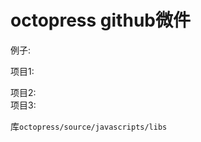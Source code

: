 # octopress github微件

例子:
<script src="http://ajax.googleapis.com/ajax/libs/jquery/1.7/jquery.min.js"></script>
<script type="text/javascript" src="/javascripts/libs/jquery.githubRepoWidget.min.js"></script>
项目1:

<div class="github-widget" data-repo="torvalds/linux"></div>
项目2:

<div class="github-widget" data-repo="JoelSutherland/GitHub-jQuery-Repo-Widget"></div>
项目3:

<div class="github-widget" data-repo="zodiac1111/zodiac1111.github.com"></div>

库`octopress/source/javascripts/libs`


